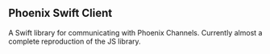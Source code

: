 Phoenix Swift Client
--------------------

A Swift library for communicating with Phoenix Channels. Currently almost a complete reproduction of the JS library.
